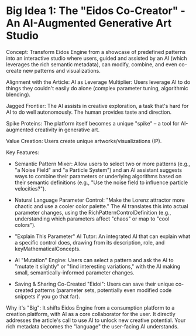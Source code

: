 # Big Idea 1: The "Eidos Co-Creator" - An AI-Augmented Generative Art Studio

Concept: Transform Eidos Engine from a showcase of predefined patterns into an interactive studio where users, guided and assisted by an AI (which leverages the rich semantic metadata), can modify, combine, and even co-create new patterns and visualizations.

Alignment with the Article:
AI as Leverage Multiplier: Users leverage AI to do things they couldn't easily do alone (complex parameter tuning, algorithmic blending).

Jagged Frontier: The AI assists in creative exploration, a task that's hard for AI to do well autonomously. The human provides taste and direction.

Spike Proteins: The platform itself becomes a unique "spike" – a tool for AI-augmented creativity in generative art.

Value Creation: Users create unique artworks/visualizations (IP).

Key Features:

* Semantic Pattern Mixer: Allow users to select two or more patterns (e.g., "a Noise Field" and "a Particle System") and an AI assistant suggests ways to combine their parameters or underlying algorithms based on their semantic definitions (e.g., "Use the noise field to influence particle velocities?").

* Natural Language Parameter Control: "Make the Lorenz attractor more chaotic and use a cooler color palette." The AI translates this into actual parameter changes, using the RichPatternControlDefinition (e.g., understanding which parameters affect "chaos" or map to "cool colors").

* "Explain This Parameter" AI Tutor: An integrated AI that can explain what a specific control does, drawing from its description, role, and keyMathematicalConcepts.

* AI "Mutation" Engine: Users can select a pattern and ask the AI to "mutate it slightly" or "find interesting variations," with the AI making small, semantically-informed parameter changes.

* Saving & Sharing Co-Created "Eidoi": Users can save their unique co-created patterns (parameter sets, potentially even modified code snippets if you go that far).

Why it's "Big": It shifts Eidos Engine from a consumption platform to a creation platform, with AI as a core collaborator for the user. It directly addresses the article's call to use AI to unlock new creative potential. Your rich metadata becomes the "language" the user-facing AI understands.
